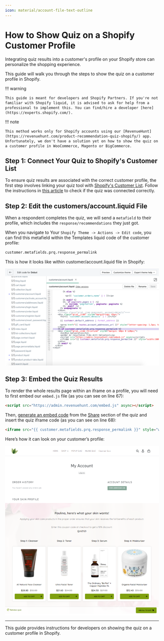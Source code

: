 ```yaml
---
icon: material/account-file-text-outline
---
```


# How to Show Quiz on a Shopify Customer Profile

Integrating quiz results into a customer's profile on your Shopify store can personalize the shopping experience. 

This guide will walk you through the steps to show the quiz on a customer profile in Shopify.

!!! warning

    This guide is meant for developers and Shopify Partners. If you're not familiar with Shopify liquid, it is advised to ask for help from a professional to implement this. You can find/hire a developer [here](https://experts.shopify.com/).

!!! note

    This method works only for Shopify accounts using our [RevenueHunt](https://revenuehunt.com/product-recommendation-quiz-shopify/) app. Unfortunately, we don't have a solution yet on how to show the quiz on a customer profile in WooCommerce, Magento or BigCommerce.

## Step 1: Connect Your Quiz to Shopify's Customer List

To ensure quiz results are associated with the correct customer profile, the first step involves linking your quiz tool with [Shopify's Customer List](/how-to-guides/send-leads-to-shopify-customers/). Follow the instructions in [this article](/how-to-guides/send-leads-to-shopify-customers/) to check if the quiz was connected correctly.

## Step 2: Edit the customers/account.liquid File

When a respondent completes the quiz, we will send a `metafield` to their profile, which includes the `response/recommendations` they just got.

When you navigate to Your `Shopify Theme -> Actions -> Edit code`, you can find this metafield within the Templates liquid code of the customer profile:

```html
customer.metafields.prq.response_permalink
```

This is how it looks like within customer/account.liquid file in Shopify:

![how to show quiz on customer profile](/images/how_to_show_quiz_on_customer_profile.png)

## Step 3: Embed the Quiz Results

To render the whole results page within an iframe on a profile,  you will need to first embed our `embed.js` file (as you can see on line 67):

```html
<script src="https://admin.revenuehunt.com/embed.js" async></script>
```

Then, [generate an embed code](/how-to-guides/publish-quiz-inline/#embedding-an-inline-quiz-on-a-new-page) from the [Share](/reference/quiz-builder/share-publish/) section of the quiz and insert the quiz iframe code (as you can see on line 68):

```html
<iframe src="{{ customer.metafields.prq.response_permalink }}" style="width:100%; border: none; margin-bottom: 30px; position: absolute; left: 0;" />
```

Here’s how it can look on your customer’s profile:

![how to show quiz on customer profile rendered](/images/how_to_show_quiz_on_customer_profile_rendered.png)

---
This guide provides instructions for developers on showing the quiz on a customer profile in Shopify.


